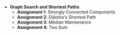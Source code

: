 * **Graph Search and Shortest Paths**
    - **Assignment 1**: Strongly Connected Components
    - **Assignment 2**: Dijkstra's Shortest Path
    - **Assignment 3**: Median Maintenance
    - **Assignment 4**: Two Sum